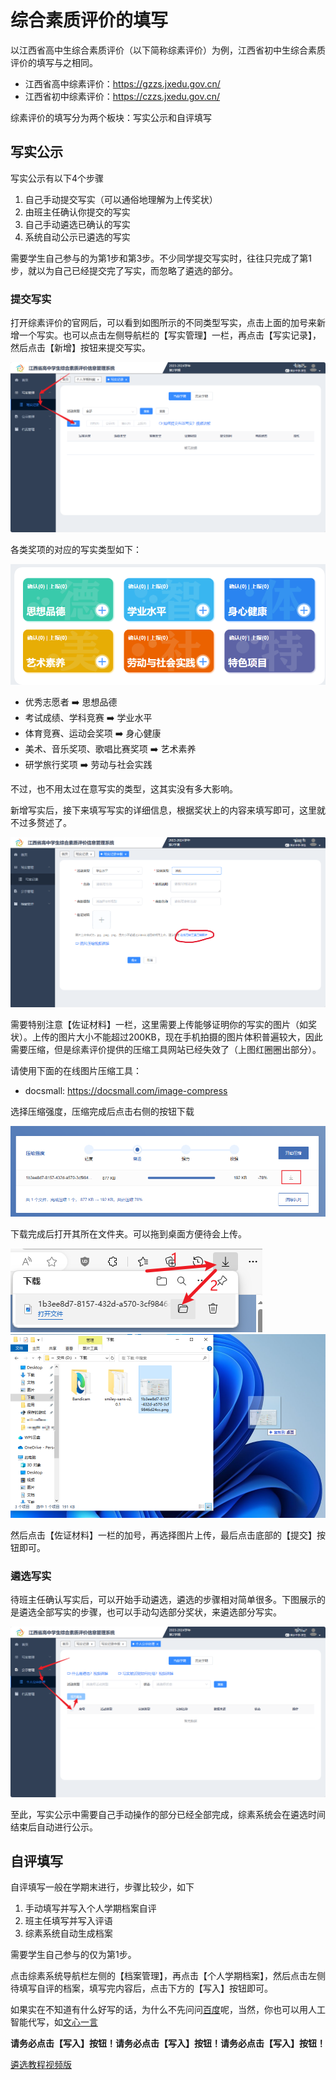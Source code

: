 # 综合素质评价的填写

以江西省高中生综合素质评价（以下简称综素评价）为例，江西省初中生综合素质评价的填写与之相同。

- 江西省高中综素评价：https://gzzs.jxedu.gov.cn/
- 江西省初中综素评价：https://czzs.jxedu.gov.cn/

综素评价的填写分为两个板块：写实公示和自评填写

## 写实公示

写实公示有以下4个步骤

1. 自己手动提交写实（可以通俗地理解为上传奖状）
2. 由班主任确认你提交的写实
3. 自己手动遴选已确认的写实
4. 系统自动公示已遴选的写实

需要学生自己参与的为第1步和第3步。不少同学提交写实时，往往只完成了第1步，就以为自己已经提交完了写实，而忽略了遴选的部分。

### 提交写实

打开综素评价的官网后，可以看到如图所示的不同类型写实，点击上面的加号来新增一个写实。也可以点击左侧导航栏的【写实管理】一栏，再点击【写实记录】，然后点击【新增】按钮来提交写实。

![新增写实](新增写实.png)

各类奖项的对应的写实类型如下：

![不同类型的写实](不同类型的写实.png)

- 优秀志愿者 ➡️ 思想品德
- 考试成绩、学科竞赛 ➡️ 学业水平
- 体育竞赛、运动会奖项 ➡️ 身心健康
- 美术、音乐奖项、歌唱比赛奖项 ➡️ 艺术素养
- 研学旅行奖项 ➡️ 劳动与社会实践

不过，也不用太过在意写实的类型，这其实没有多大影响。

新增写实后，接下来填写写实的详细信息，根据奖状上的内容来填写即可，这里就不过多赘述了。

![填写详细信息](填写详细信息.png)

需要特别注意【佐证材料】一栏，这里需要上传能够证明你的写实的图片（如奖状）。上传的图片大小不能超过200KB，现在手机拍摄的图片体积普遍较大，因此需要压缩，但是综素评价提供的压缩工具网站已经失效了（上图红圈圈出部分）。

请使用下面的在线图片压缩工具：

- docsmall: https://docsmall.com/image-compress

选择压缩强度，压缩完成后点击右侧的按钮下载

![图片压缩](图片压缩.png)

下载完成后打开其所在文件夹。可以拖到桌面方便待会上传。

![提取图片](提取图片.png)
![放置图片](放置图片.png)

然后点击【佐证材料】一栏的加号，再选择图片上传，最后点击底部的【提交】按钮即可。

### 遴选写实

待班主任确认写实后，可以开始手动遴选，遴选的步骤相对简单很多。下图展示的是遴选全部写实的步骤，也可以手动勾选部分奖状，来遴选部分写实。

![提交遴选](提交遴选.png)

至此，写实公示中需要自己手动操作的部分已经全部完成，综素系统会在遴选时间结束后自动进行公示。

## 自评填写

自评填写一般在学期末进行，步骤比较少，如下

1. 手动填写并写入个人学期档案自评
2. 班主任填写并写入评语
3. 综素系统自动生成档案

需要学生自己参与的仅为第1步。

点击综素系统导航栏左侧的【档案管理】，再点击【个人学期档案】，然后点击左侧待填写自评的档案，填写完内容后，点击下方的【写入】按钮即可。

如果实在不知道有什么好写的话，为什么不先问问[百度](https://www.baidu.com)呢，当然，你也可以用人工智能代写，如[文心一言](https://yiyan.baidu.com/welcome)

**请务必点击【写入】按钮！请务必点击【写入】按钮！请务必点击【写入】按钮！**

[遴选教程视频版](https://www.douyin.com/video/7096417275376373000)